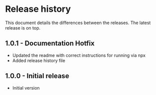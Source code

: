 # Release history
This document details the differences between the releases.
The latest release is on top.

## 1.0.1 - Documentation Hotfix
- Updated the readme with correct instructions for running via npx
- Added release history file

## 1.0.0 - Initial release
- Initial version
